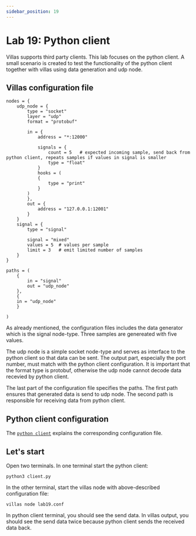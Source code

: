 ```yaml
---
sidebar_position: 19
---
```


# Lab 19: Python client

Villas supports third party clients. This lab focuses on the python client. 
A small scenario is created to test the functionality of the python client together with villas using data generation and udp node. 

## Villas configuration file

``` url="external/node/etc/labs/lab19.conf" title="node/etc/labs/lab19.conf"
nodes = {
    udp_node = {
        type = "socket"
        layer = "udp"
        format = "protobuf"

        in = {
            address = "*:12000"

            signals = {
                count = 5   # expected incoming sample, send back from python client, repeats samples if values in signal is smaller
                type = "float"
            }
            hooks = (
            {
                type = "print"
            }
        )
        },
        out = {
            address = "127.0.0.1:12001"
        }
    }
    signal = {
        type = "signal"
        
        signal = "mixed"
        values = 5  # values per sample
        limit = 3   # emit limited number of samples
    }       
}

paths = (
    {
        in = "signal"
        out = "udp_node"
    },
    {
	in = "udp_node"
    }

)
```
As already mentioned, the configuration files includes the data generator which is the signal node-type. 
Three samples are genereated with five values. 

The udp node is a simple socket node-type and serves as interface to the python client so that data can be sent. 
The output part, especially the port number, must match with the python client configuration. 
It is important that the format type is protobuf, otherwise the udp node cannot decode data recevied by python client. 

The last part of the configuration file specifies the paths. The first path ensures that generated data is send to udp node. The second path is responsible for receiving data from python client. 

## Python client configuration
The [`python client`](../clients/python.md) explains the corresponding configuration file. 

## Let's start
Open two terminals. In one terminal start the python client: 
```shell
python3 client.py
```
In the other terminal, start the villas node with above-described configuration file:
```shell
villas node lab19.conf
```
In python client terminal, you should see the send data. 
In villas output, you should see the send data twice because python client sends the received data back. 